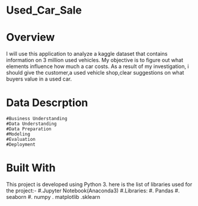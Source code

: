 # Used_Car_Sale

# Overview
I will use this application to analyze a kaggle dataset that contains information on 3 million used vehicles. My objective is to figure out what elements influence how much a car costs. As a result of my investigation, i should give the customer,a used vehicle shop,clear suggestions on what buyers value in a used car.

# Data Descrption
    #Business Understanding
    #Data Understanding
    #Data Preparation
    #Modeling
    #Evaluation
    #Deployment

# Built With
This project is developed using Python 3. here is the list of libraries used for the project:- 
    #.Jupyter Notebook(Anaconda3)
    #.Libraries:
         #. Pandas 
         #. seaborn 
         #. numpy 
          . matplotlib 
          .sklearn
